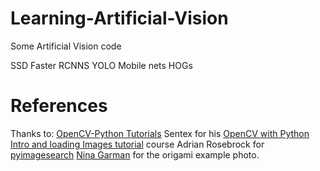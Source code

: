 # Learning-Artificial-Vision
Some Artificial Vision code


SSD
Faster RCNNS
YOLO
Mobile nets
HOGs



# References
Thanks to:
[OpenCV-Python Tutorials](https://opencv-python-tutroals.readthedocs.io/en/latest/py_tutorials/py_tutorials.html)
Sentex for his [OpenCV with Python Intro and loading Images tutorial](https://pythonprogramming.net/loading-images-python-opencv-tutorial/) course
Adrian Rosebrock for [pyimagesearch](https://www.pyimagesearch.com/)
[Nina Garman](https://pixabay.com/en/users/billithecat-7996303/) for the origami example photo.
